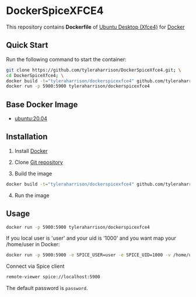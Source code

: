 # DockerSpiceXFCE4

This repository contains **Dockerfile** of [Ubuntu Desktop (Xfce4)](http://xfce.org/) for [Docker](https://www.docker.com/)

## Quick Start

Run the following command to start the container:

```bash
git clone https://github.com/tyleraharrison/DockerSpiceXfce4.git; \
cd DockerSpiceXfce4; \
docker build -t="tyleraharrison/dockerspicexfce4" github.com/tyleraharrison/DockerSpiceXfce4`); \
docker run -p 5900:5900 tyleraharrison/dockerspicexfce4
```

## Base Docker Image

* [ubuntu:20.04](https://registry.hub.docker.com/_/ubuntu/)

## Installation

1. Install [Docker](https://docs.tylerharrison.dev/docker/#automated-install-script)

2. Clone [Git repository](https://github.com/tyleraharrison/DockerSpiceXfce4)

3. Build the image

```bash
docker build -t="tyleraharrison/dockerspicexfce4" github.com/tyleraharrison/DockerSpiceXfce4`)
```

4. Run the image

## Usage

```bash
docker run -p 5900:5900 tyleraharrison/dockerspicexfce4
```

If you local user is 'user' and your uid is '1000' and you want map your /home/user in Docker:

```bash
docker run -p 5900:5900 -e SPICE_USER=user -e SPICE_UID=1000 -v /home/user:/home/user -e SPICE_PASSWD="azerty" -e SPICE_LOCAL="fr_FR.UTF-8" -e SPICE_RES="1366x768" tyleraharrison/dockerspicexfce4
```

Connect via Spice client

```bash
remote-viewer spice://localhost:5900
```

The default password is `password`.
